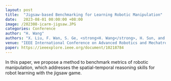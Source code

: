 ```yaml
---
layout: post
title:  "Jigsaw-based Benchmarking for Learning Robotic Manipulation"
date:   2023-08-01 00:00:00 +08:00
image: /202308-icarm-jigsaw.JPG
categories: Conference
author: "H. Wang"
authors: "X. Liu, F. Wan, S. Ge, <strong>H. Wang</strong>, H. Sun, and C. Song"
venue: "IEEE International Conference on Advanced Robotics and Mechatronics (ICARM)"
paper: https://ieeexplore.ieee.org/document/10218784
---
```

In this paper, we propose a method to benchmark metrics of robotic manipulation, which addresses the spatial-temporal reasoning skills for robot learning with the jigsaw game.
